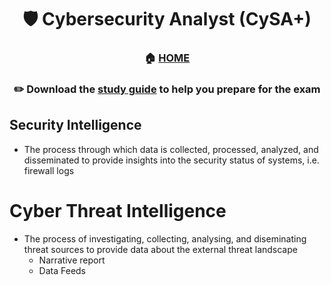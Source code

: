 <div align='center'>

# 🛡️ Cybersecurity Analyst (CySA+)

### 🏠 [HOME](README.md)
### ✏️ Download the [study guide](https://comptiacdn.azureedge.net/webcontent/docs/default-source/exam-objectives/comptia-cysa-cs0-002-exam-objectives-(6-0).pdf?sfvrsn=86668f47_2) to help you prepare for the exam

</div>


## Security Intelligence
+ The process through which data is collected, processed, analyzed, and disseminated to provide insights into the security status of systems, i.e. firewall logs
# Cyber Threat Intelligence
+ The process of investigating, collecting, analysing, and diseminating threat sources to provide data about the external threat landscape
  - Narrative report
  - Data Feeds
